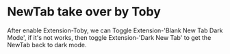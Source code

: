 NewTab take over by Toby
=======================
After enable Extension-Toby, we can Toggle Extension-'Blank New Tab Dark Mode',
  if it's not works, then toggle Extension-'Dark New Tab' to get the NewTab back to dark mode.
